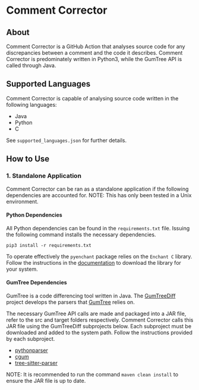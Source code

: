 # Comment Corrector

## About

Comment Corrector is a GitHub Action that analyses source code for any discrepancies between a comment and the code it describes. Comment Corrector is predominately written in Python3, while the GumTree API is called through Java.

## Supported Languages

Comment Corrector is capable of analysing source code written in the following languages:

- Java
- Python
- C

See `supported_languages.json` for further details.

## How to Use

### 1. Standalone Application

Comment Corrector can be ran as a standalone application if the following dependencies are accounted for. NOTE: This has only been tested in a Unix environment.

#### Python Dependencies

All Python dependencies can be found in the `requirements.txt` file. Issuing the following command installs the necessary dependencies.

```
pip3 install -r requirements.txt
```

To operate effectively the `pyenchant` package relies on the `Enchant C` library. Follow the instructions in the [documentation](http://pyenchant.github.io/pyenchant/install.html) to download the library for your system.

#### GumTree Dependencies

GumTree is a code differencing tool written in Java. The [GumTreeDiff](https://github.com/GumTreeDiff) project develops the parsers that [GumTree](https://github.com/GumTreeDiff/gumtree) relies on.  

The necessary GumTree API calls are made and packaged into a JAR file, refer to the src and target folders respectively. Comment Corrector calls this JAR file using the GumTreeDiff subprojects below. Each subproject must be downloaded and added to the system path. Follow the instructions provided by each subproject.

- [pythonparser](https://github.com/GumTreeDiff/pythonparser)
- [cgum](https://github.com/GumTreeDiff/cgum)
- [tree-sitter-parser](https://github.com/GumTreeDiff/tree-sitter-parser)

NOTE: It is recommended to run the command `maven clean install` to ensure the JAR file is up to date.
